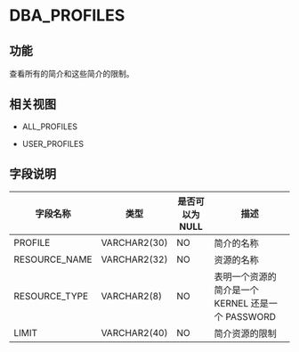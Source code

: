 DBA_PROFILES 
=================================



功能 
-----------

查看所有的简介和这些简介的限制。

相关视图 
-------------

* ALL_PROFILES

  

* USER_PROFILES

  




字段说明 
-------------



|   **字段名称**    |    **类型**    | **是否可以为 NULL** |              **描述**              |
|---------------|--------------|----------------|----------------------------------|
| PROFILE       | VARCHAR2(30) | NO             | 简介的名称                            |
| RESOURCE_NAME | VARCHAR2(32) | NO             | 资源的名称                            |
| RESOURCE_TYPE | VARCHAR2(8)  | NO             | 表明一个资源的简介是一个KERNEL 还是一个 PASSWORD |
| LIMIT         | VARCHAR2(40) | NO             | 简介资源的限制                          |



